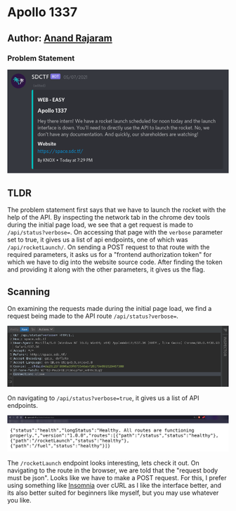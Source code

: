 # Apollo 1337

## Author: [Anand Rajaram](https://github.com/anandrajaram21)

### Problem Statement

![challenge picture](challenge.png)

## TLDR

The problem statement first says that we have to launch the rocket with the help of the API. By inspecting the network tab in the chrome dev tools during the initial page load, we see that a get request is made to `/api/status?verbose=`. On accessing that page with the `verbose` parameter set to true, it gives us a list of api endpoints, one of which was `/api/rocketLaunch/`. On sending a POST request to that route with the required parameters, it asks us for a "frontend authorization token" for which we have to dig into the website source code. After finding the token and providing it along with the other parameters, it gives us the flag.

## Scanning

On examining the requests made during the initial page load, we find a request being made to the API route `/api/status?verbose=`.

![the api request](pictures/req.png)

On navigating to `/api/status?verbose=true`, it gives us a list of API endpoints.

![endpoints](pictures/endpoints.png)

The `/rocketLaunch` endpoint looks interesting, lets check it out. On navigating to the route in the browser, we are told that the "request body must be json". Looks like we have to make a POST request. For this, I prefer using something like [Insomnia](https://insomnia.rest) over cURL as I like the interface better, and its also better suited for beginners like myself, but you may use whatever you like. 